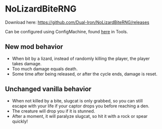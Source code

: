 # NoLizardBiteRNG
Download here: https://github.com/Dual-Iron/NoLizardBiteRNG/releases

Can be configured using ConfigMachine, found [here](https://www.raindb.net/) in Tools.

## New mod behavior
+ When bit by a lizard, instead of randomly killing the player, the player takes damage.
+ Too much damage equals death.
+ Some time after being released, or after the cycle ends, damage is reset.

## Unchanged vanilla behavior
+ When not killed by a bite, slugcat is only grabbed, so you can still escape with your life if your captor drops you before reaching a den.
+ The creature will drop you if it is stunned.
+ After a moment, it will paralyze slugcat, so hit it with a rock or spear quickly!
